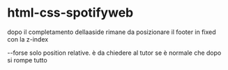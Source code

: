 # html-css-spotifyweb



  dopo il completamento dellaaside rimane da posizionare il footer in fixed con la z-index

  --forse solo position relative. è da chiedere al tutor se è normale che dopo si rompe tutto